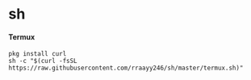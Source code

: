 # sh

#### Termux

```shell
pkg install curl
sh -c "$(curl -fsSL https://raw.githubusercontent.com/rraayy246/sh/master/termux.sh)"
```
